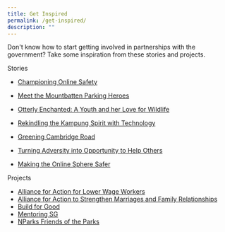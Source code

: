 ```yaml
---
title: Get Inspired
permalink: /get-inspired/
description: ""
---
```

Don't know how to start getting involved in partnerships with the government? Take some inspiration from these stories and projects.

Stories

* [Championing Online Safety](https://www.sg/stories/anita-low-lim---a-champion-of-online-safety)
* [Meet the Mountbatten Parking Heroes](https://www.sg/stories/mountbatten-parking-heroes)
* [Otterly Enchanted: A Youth and her Love for Wildlife](https://www.sg/stories/anusha-shivram-youth-stewards-of-nature-afa)
* [Rekindling the Kampung Spirit with Technology](https://www.sg/stories/sgkampung)

* [Greening Cambridge Road](https://www.straitstimes.com/singapore/cambridge-road-residents-are-greening-their-neighbourhood-from-the-ground-up-heres-how-theyre-doing-it)
* [Turning Adversity into Opportunity to Help Others](https://www.straitstimes.com/singapore/mother-of-kids-with-special-needs-turns-adversity-into-an-opportunity-to-help-others)
* [Making the Online Sphere Safer](https://www.straitstimes.com/singapore/this-22-year-old-is-tackling-online-harms-to-make-the-online-sphere-safer-for-her-peers)

Projects

* [Alliance for Action for Lower Wage Workers](https://www.momafalww.com/)
* [Alliance for Action to Strengthen Marriages and Family Relationships](https://www.msf.gov.sg/what-we-do/afam/home)
* [Build for Good](https://www.build.gov.sg)
* [Mentoring SG](https://mentoring.sg/)
* [NParks Friends of the Parks](https://fotp.nparks.gov.sg/)